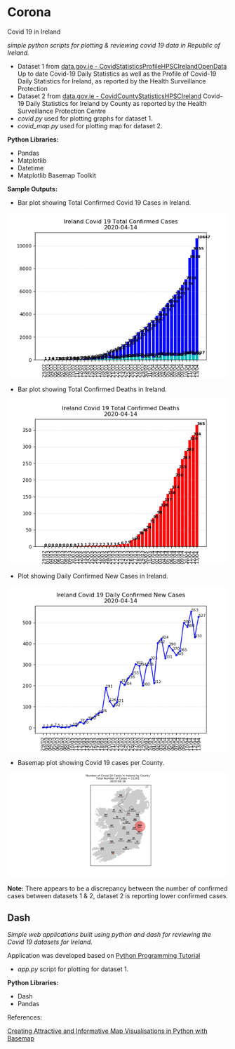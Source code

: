 # Corona #
Covid 19 in Ireland

*simple python scripts for plotting & reviewing covid 19 data in Republic of Ireland.*

- Dataset 1 from [data.gov.ie - CovidStatisticsProfileHPSCIrelandOpenData](https://data.gov.ie/dataset/covidstatisticsprofilehpscirelandopendata/resource/b8143e99-4929-41bc-ac1c-5520c0666b20)
Up to date Covid-19 Daily Statistics as well as the Profile of Covid-19 Daily Statistics for Ireland, as reported by the Health Surveillance Protection
- Dataset 2 from [data.gov.ie - CovidCountyStatisticsHPSCIreland](https://data.gov.ie/dataset/covidcountystatisticshpscireland/resource/db9ee961-0ea9-4f74-b137-a625ffb0efe9)
Covid-19 Daily Statistics for Ireland by County as reported by the Health Surveillance Protection Centre
- *covid.py* used for plotting graphs for dataset 1.
- *covid_map.py* used for plotting map for dataset 2.

**Python Libraries:**
- Pandas
- Matplotlib
- Datetime
- Matplotlib Basemap Toolkit

**Sample Outputs:**

- Bar plot showing Total Confirmed Covid 19 Cases in Ireland.

![fig1](https://github.com/PaulSweeney89/Corona/blob/master/Outputs/Figure_1.png)

- Bar plot showing Total Confirmed Deaths in Ireland.

![fig2](https://github.com/PaulSweeney89/Corona/blob/master/Outputs/Figure_2.png)

- Plot showing Daily Confirmed New Cases in Ireland.

![fig3](https://github.com/PaulSweeney89/Corona/blob/master/Outputs/Figure_3.png)

- Basemap plot showing Covid 19 cases per County.

![fig5](https://github.com/PaulSweeney89/Corona/blob/master/Outputs/Figure_5.png)

**Note:** There appears to be a discrepancy between the number of confirmed cases between datasets 1 & 2, dataset 2 is reporting lower confirmed cases.

## Dash ##

*Simple web applications built using python and dash for reviewing the Covid 19 datasets for Ireland.*

Application was developed based on [Python Programming Tutorial](https://pythonprogramming.net/data-visualization-application-dash-python-tutorial-introduction/)

- *app.py* script for plotting for dataset 1.

**Python Libraries:**
- Dash
- Pandas 

References:

[Creating Attractive and Informative Map Visualisations in Python with Basemap](https://www.datadependence.com/2016/06/creating-map-visualisations-in-python/)



